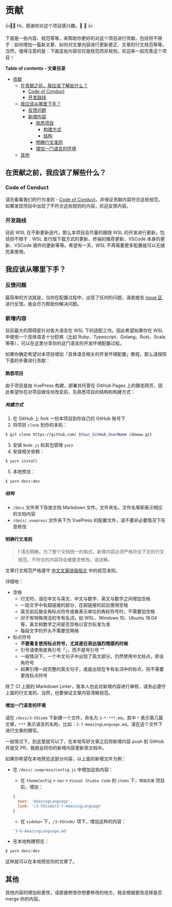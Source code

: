 # 贡献

👍🎉💖 Hi，感谢你对这个项目感兴趣。💖 🎉 👍

下面是一些内容、规范等等，来帮助你更好的对这个项目进行贡献。包括但不限于：如何增加一篇新文章、如何对文章内容进行更新更正、文章的行文规范等等。当然，值得注意的是：下面这些内容仅仅是规范而非规则。欢迎来一起完善这个项目！

**Table of contents - 文章目录**

- [贡献](#%E8%B4%A1%E7%8C%AE)
  - [在贡献之前，我应该了解些什么？](#%E5%9C%A8%E8%B4%A1%E7%8C%AE%E4%B9%8B%E5%89%8D%E6%88%91%E5%BA%94%E8%AF%A5%E4%BA%86%E8%A7%A3%E4%BA%9B%E4%BB%80%E4%B9%88)
    - [Code of Conduct](#code-of-conduct)
    - [开发路线](#%E5%BC%80%E5%8F%91%E8%B7%AF%E7%BA%BF)
  - [我应该从哪里下手？](#%E6%88%91%E5%BA%94%E8%AF%A5%E4%BB%8E%E5%93%AA%E9%87%8C%E4%B8%8B%E6%89%8B)
    - [反馈问题](#%E5%8F%8D%E9%A6%88%E9%97%AE%E9%A2%98)
    - [新增内容](#%E6%96%B0%E5%A2%9E%E5%86%85%E5%AE%B9)
      - [熟悉项目](#%E7%86%9F%E6%82%89%E9%A1%B9%E7%9B%AE)
        - [构建方式](#%E6%9E%84%E5%BB%BA%E6%96%B9%E5%BC%8F)
        - [结构](#%E7%BB%93%E6%9E%84)
      - [明确行文准则](#%E6%98%8E%E7%A1%AE%E8%A1%8C%E6%96%87%E5%87%86%E5%88%99)
      - [增加一门语言的环境](#%E5%A2%9E%E5%8A%A0%E4%B8%80%E9%97%A8%E8%AF%AD%E8%A8%80%E7%9A%84%E7%8E%AF%E5%A2%83)
  - [其他](#%E5%85%B6%E4%BB%96)

## 在贡献之前，我应该了解些什么？

### Code of Conduct

请先看看我们的行为准则 - [Code of Conduct](https://github.com/spencerwooo/dowww/blob/master/.github/CODE_OF_CONDUCT.md)，并保证贡献内容符合这些规范。如果发现项目中出现了不符合这些规则的内容，欢迎反馈内容。

### 开发路线

目前 WSL 在不断更新迭代，那么本项目会尽量的跟随 WSL 的开发进行更新。包括但不限于：WSL 发行版下载方式的更新、终端的推荐更新、VSCode 本身的更新、VSCode 插件的更新等等。希望有一天，WSL 不再需要更多配置就可以无缝完美使用。

## 我应该从哪里下手？

### 反馈问题

最简单的方法就是，当你在配置过程中，出现了任何的问题，请直接去 [Issue 区](https://github.com/spencerwooo/dowww/issues/new/choose) 进行反馈。我会尽力帮助你解决问题。

### 新增内容

目前最大的障碍是针对各大语言在 WSL 下的适配工作。因此希望如果你在 WSL 中使用一个具体语言十分舒爽（比如 Ruby、Typescript、Golang、Rust、Scala 等等），可以在这里分享你的这门语言的开发环境配置过程。

如果你确定希望对本项目增加「具体语言相关的开发环境配置」教程，那么请按照下面的步骤进行贡献：

#### 熟悉项目

由于项目是由 VuePress 构建，部署并托管在 GitHub Pages 上的静态网页，因此希望你在对项目做任何改变前，先熟悉项目的结构和构建方式：

##### 构建方式

1. 在 GitHub 上 fork 一份本项目到你自己的 GitHub 账号下
2. 将项目 `clone` 到你的本机：

```bash
$ git clone https://github.com/ $Your_GitHub_UserName /dowww.git
```

3. 安装 `Node.js` 和其包管理 `yarn`
4. 安装相关依赖：

```bash
$ yarn install
```

5. 本地预览：

```bash
$ yarn docs:dev
```

##### 结构

- `/docs` 文件夹下存放文档 Markdown 文件。文件夹名、文件名等即表示相应的文档内容
- `/docs/.vuepress` 文件夹下为 VuePress 的配置文件，请不要非必要情况下任意修改

#### 明确行文准则

> ❗ 请先明确，为了整个文档统一的格式，新增内容必须严格符合下文的行文规范。不符合的内容将会被要求修改。请谅解。

文章行文规范严格遵守 [中文文案排版指北](https://github.com/sparanoid/chinese-copywriting-guidelines) 中的规范准则。

详细地：

- 空格
  - 行文时，请在中文与英文、中文与数字、英文与数字之间增加空格
  - 一段文字中有超链接的部分，在超链接的前后使用空格
  - 英文前后接全角标点符号或者表示单位的角标符号时，不需要加空格
  - 对于有特殊用法的专有名词，如 WSL、Windows 10、Ubuntu 18.04 等，英文和数字之间是否空格以官方标准为准
  - 每段文字的开头不需要空两格
- 标点符号
  - **不要重复使用标点符号，尤其是在表达强烈情感的时候**
  - 引号请使用直角引号「」，而不是弯引号 “”
  - 一般情况下，一个中文句子中出现了英文部分，仍然使用中文标点，即全角符号
  - 如果引用一段完整的英文句子，或是出现在专有名词中的标点，则不需要更改标点符号

除了 CI 上面的 Markdown Linter，我本人也会对新增内容进行审核，请务必遵守上面的行文准则，当然，也要保证文章内容清晰规范。

#### 增加一门语言的环境

请在 `/docs/3-VSCode` 下新建一个文件，命名为 `3-*-***.md`。其中 `*` 表示第几篇文章，`***` 表示语言的名称，比如：`3-7-AmazingLanguage.md`。请在这个文件下进行文章的撰写。

一般情况下，到这里就可以了，在本地写好文章之后将新增内容 push 到 GitHub 并提交 PR，我就会将你的新增内容更新至文档中。

如果你希望在本地预览这部分内容，以上面的新增文件为例：

- 在 `/docs/.vuepress/config.js` 中增加这些内容：
  - 在 `themeConfig` > `nav` > `Visual Studio Code` 的 `items` 下，`帮助完善` 项目前，增加：

  ```javascript
  {
    text: 'AmazingLanguage',
    link: '/3-VSCode/3-7-AmazingLanguage'
  }
  ```
  
  - 在 `sidebar` 下，`/3-VSCode/` 项下，增加这样的内容：

  ```javascript
  '3-6-AmazingLanguage.md'
  ```

- 在本地构建预览：

```bash
$ yarn docs:dev
```

这样就可以在本地预览你的文章了。

## 其他

其他内容的增加和更改，请直接修改你想要修改的地方，我会根据更改选择是否 merge 你的内容。